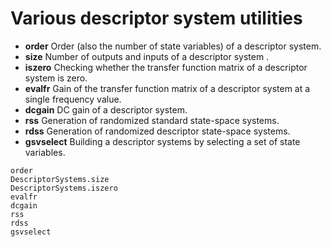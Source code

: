 # Various descriptor system utilities

* **order**   Order (also the number of state variables) of a descriptor system.
* **size**   Number of outputs and inputs of a descriptor system .
* **iszero**   Checking whether the transfer function matrix of a descriptor system is zero.
* **evalfr**   Gain of the transfer function matrix of a descriptor system at a single frequency value.
* **dcgain**   DC gain of a descriptor system.
* **rss**   Generation of randomized standard state-space systems.
* **rdss**   Generation of randomized descriptor state-space systems.
* **gsvselect**   Building a descriptor systems by selecting a set of state variables.

```@docs
order
DescriptorSystems.size
DescriptorSystems.iszero
evalfr
dcgain
rss
rdss
gsvselect
```

